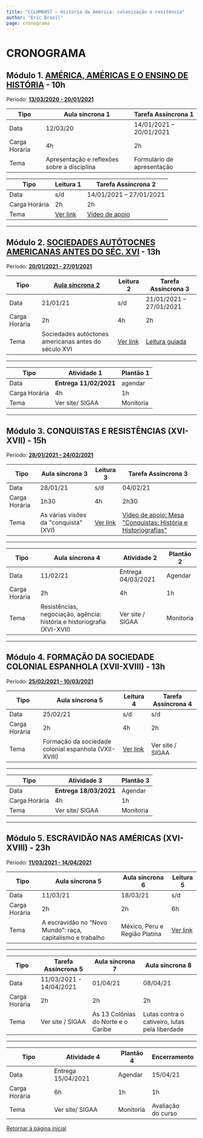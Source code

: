 ```yaml
---
title: "CCLHM0057 – História da América: colonização e resitência"
author: "Eric Brasil"
page: cronograma
---
```


# CRONOGRAMA

## Módulo 1. [AMÉRICA, AMÉRICAS E O ENSINO DE HISTÓRIA](modulo1/m1.md) - 10h

Período: **<u>13/03/2020 - 20/01/2021</u>**

| Tipo          | Aula síncrona 1                             | Tarefa Assíncrona 1        |
| ------------- | ------------------------------------------- | -------------------------- |
| Data          | 12/03/20                                    | 14/01/2021 – 20/01/2021    |
| Carga Horária | 4h                                          | 2h                         |
| Tema          | Apresentação e reflexões sobre a disciplina | Formulário de apresentação |

| Tipo          | Leitura 1                   | Tarefa Assíncrona 2     |
| ------------- | --------------------------- | ----------------------- |
| Data          | s/d                         | 14/01/2021 – 27/01/2021 |
| Carga Horária | 2h                          | 2h                      |
| Tema          | [Ver link](modulo1/biblio1) | [Vídeo de apoio](https://www.youtube.com/watch?v=hMX8ITv40K8)          |

***

## Módulo 2. [SOCIEDADES AUTÓTOCNES AMERICANAS ANTES DO SÉC. XVI](modulo2/m2.md) - 13h

Período: **<u>20/01/2021 - 27/01/2021</u>**

| Tipo          | [Aula síncrona 2](https://ericbrasiln.github.io/america_colonial_2020.1/#/8)                                      | Leitura 2    | Tarefa Assíncrona 3     |
| ------------- | ---------------------------------------------------- | ------------ | ----------------------- |
| Data          | 21/01/21                                             | s/d          | 21/01/2021 – 27/01/2021 |
| Carga Horária | 2h                                                   | 4h           | 2h                      |
| Tema          | Sociedades autóctones americanas antes do século XVI | [Ver link](docs/modulo2/biblio2.md) | [Leitura guiada](docs/modulo2/ta3.md)        |

***

| Tipo          | Atividade 1            | Plantão 1 |
| ------------- | ---------------------- | --------- |
| Data          | **Entrega 11/02/2021** | agendar   |
| Carga Horária | 4h                     | 1h        |
| Tema          | Ver site/ SIGAA        | Monitoria |

***

## Módulo 3. CONQUISTAS E RESISTÊNCIAS (XVI-XVII) - 15h

Período: **<u>28/01/2021 - 24/02/2021</u>**

| Tipo          | Aula síncrona 3                       | Leitura 3    | Tarefa Assíncrona 3 |
| ------------- | ------------------------------------- | ------------ | ------------------- |
| Data          | 28/01/21                              | s/d          | 04/02/21            |
| Carga Horária | 1h30                                    | 4h           | 2h30                  |
| Tema          | As várias visões da "conquista" (XVI) | [Ver link](docs/modulo3/biblio3.md) | [Vídeo de apoio: Mesa "Conquistas: História e Historiografias"](https://youtu.be/n58_W95F6xY?t=894)      |

***

| Tipo          | Aula síncrona 4 | Atividade 2                                                  | Plantão 2        |
| ------------- | --------------- | ------------------------------------------------------------ | ---------------- |
| Data          | 11/02/21        | Entrega 04/03/2021                                           | Agendar          |
| Carga Horária | 2h              | 4h                                                           | 1h               |
| Tema          | Resistências, negociação, agência: história e historiografia (XVI-XVII)  | Ver site / SIGAA | Monitoria |

***

## Módulo 4. FORMAÇÃO DA SOCIEDADE COLONIAL ESPANHOLA (XVII-XVIII) - 13h

Período: **<u>25/02/2021 - 10/03/2021</u>**

| Tipo          | Aula síncrona 5                                       | Leitura 4    | Tarefa Assíncrona 4 |
| ------------- | ----------------------------------------------------- | ------------ | ------------------- |
| Data          | 25/02/21                                              | s/d          | s/d                 |
| Carga Horária | 2h                                                    | 4h           | 2h                  |
| Tema          | Formação da sociedade colonial espanhola (VXII-XVIII) | [Ver link]() | Ver site / SIGAA    |

***

| Tipo          | Atividade 3            | Plantão 3 |
| ------------- | ---------------------- | --------- |
| Data          | **Entrega 18/03/2021** | Agendar   |
| Carga Horária | 4h                     | 1h        |
| Tema          | Ver site/ SIGAA        | Monitoria |

***

## Módulo 5. ESCRAVIDÃO NAS AMÉRICAS (XVI-XVIII) - 23h

Período: **<u>11/03/2021 - 14/04/2021</u>**

| Tipo          | Aula síncrona 5                                            | Aula síncrona 6               | Leitura 5    |
| ------------- | ---------------------------------------------------------- | ----------------------------- | ------------ |
| Data          | 11/03/21                                                   | 18/03/21                      | s/d          |
| Carga Horária | 2h                                                         | 2h                            | 6h           |
| Tema          | A escravidão no “Novo Mundo”: raça, capitalismo e trabalho | México, Peru e Região Platina | [Ver link]() |

***

| Tipo          | Tarefa Assíncrona 5     | Aula síncrona 7                    | Aula síncrona 8                                |
| ------------- | ----------------------- | ---------------------------------- | ---------------------------------------------- |
| Data          | 11/03/2021 - 14/04/2021 | 01/04/21                           | 08/04/21                                       |
| Carga Horária | 2h                      | 2h                                 | 2h                                             |
| Tema          | Ver site / SIGAA        | As 13 Colônias do Norte e o Caribe | Lutas contra o cativeiro, lutas pela liberdade |

***

| Tipo          | Atividade 4        | Plantão 4 | Encerramento|
| ------------- | ------------------ | --------- | ------------|
| Data          | Entrega 15/04/2021 | Agendar   | 15/04/21    |
| Carga Horária | 6h                 | 1h        | 1h          |
| Tema          | Ver site/ SIGAA    | Monitoria | Avaliação<br> do curso|

[Retornar à página inicial](http://ericbrasiln.github.io/cclhm0057_ihl)
